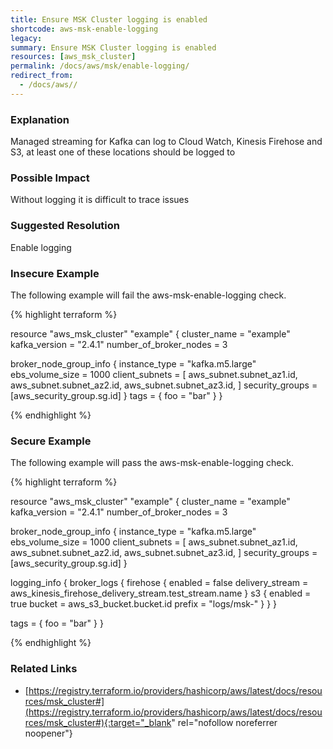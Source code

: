 ```yaml
---
title: Ensure MSK Cluster logging is enabled
shortcode: aws-msk-enable-logging
legacy: 
summary: Ensure MSK Cluster logging is enabled 
resources: [aws_msk_cluster] 
permalink: /docs/aws/msk/enable-logging/
redirect_from: 
  - /docs/aws//
---
```


### Explanation

Managed streaming for Kafka can log to Cloud Watch, Kinesis Firehose and S3, at least one of these locations should be logged to

### Possible Impact
Without logging it is difficult to trace issues

### Suggested Resolution
Enable logging


### Insecure Example

The following example will fail the aws-msk-enable-logging check.

{% highlight terraform %}

resource "aws_msk_cluster" "example" {
  cluster_name           = "example"
  kafka_version          = "2.4.1"
  number_of_broker_nodes = 3

  broker_node_group_info {
    instance_type   = "kafka.m5.large"
    ebs_volume_size = 1000
    client_subnets = [
      aws_subnet.subnet_az1.id,
      aws_subnet.subnet_az2.id,
      aws_subnet.subnet_az3.id,
    ]
    security_groups = [aws_security_group.sg.id]
  }
  tags = {
    foo = "bar"
  }
}

{% endhighlight %}



### Secure Example

The following example will pass the aws-msk-enable-logging check.

{% highlight terraform %}

resource "aws_msk_cluster" "example" {
  cluster_name           = "example"
  kafka_version          = "2.4.1"
  number_of_broker_nodes = 3

  broker_node_group_info {
    instance_type   = "kafka.m5.large"
    ebs_volume_size = 1000
    client_subnets = [
      aws_subnet.subnet_az1.id,
      aws_subnet.subnet_az2.id,
      aws_subnet.subnet_az3.id,
    ]
    security_groups = [aws_security_group.sg.id]
  }

  logging_info {
    broker_logs {
      firehose {
        enabled         = false
        delivery_stream = aws_kinesis_firehose_delivery_stream.test_stream.name
      }
      s3 {
        enabled = true
        bucket  = aws_s3_bucket.bucket.id
        prefix  = "logs/msk-"
      }
    }
  }

  tags = {
    foo = "bar"
  }
}

{% endhighlight %}



### Related Links


- [https://registry.terraform.io/providers/hashicorp/aws/latest/docs/resources/msk_cluster#](https://registry.terraform.io/providers/hashicorp/aws/latest/docs/resources/msk_cluster#){:target="_blank" rel="nofollow noreferrer noopener"}


